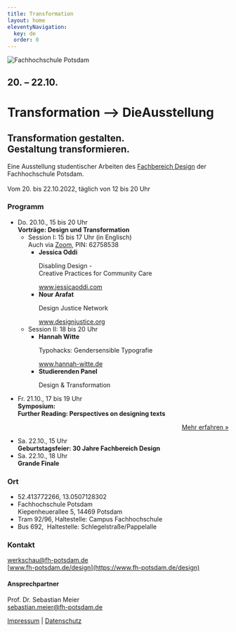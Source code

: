 ```yaml
---
title: Transformation
layout: home
eleventyNavigation:
  key: de
  order: 0
---
```


<img src="/images/logo-fhp-abbrev-black.svg" alt="Fachhochschule Potsdam" id="fhp-logo" />

<h2 class="transformation">20.&nbsp;–&nbsp;22.10.</h2>
<h1 class="transformation"><span>Trans</span><wbr><span>forma</span><wbr><span>tion</span>&nbsp;<span class="close special">–></span><span class="special">&nbsp;Die</span><wbr><span class="special">Ausstel</span><wbr><span class="special">lung</span></h1>

<h2 class="subline"><span>Transformation gestalten.</span><br /><span>Gestaltung transformieren.</span></h2>
<p class="subline">Eine Ausstellung studentischer Arbeiten des <a href="https://www.fh-potsdam.de/studium-weiterbildung/fachbereiche/fachbereich-design">Fachbereich Design</a> der Fachhochschule Potsdam.<br /><br />Vom 20. bis 22.10.2022, täglich&nbsp;von&nbsp;12&nbsp;bis&nbsp;20&nbsp;Uhr</p>

### Programm
<ul id="program">
  <li>
    <span class="date">Do. 20.10., 15 bis 20 Uhr</span><br />
    <strong>Vorträge: Design und Transformation</strong>
    <ul>
      <li>
        <span>Session I: 15 bis 17 Uhr (in Englisch)<br />Auch via <a href="https://fh-potsdam.zoom.us/j/68284661848?pwd=K09odHp3WGNLbDVrTWVxWjBIVWE3Zz09">Zoom</a>, PIN: 62758538</span>
        <ul class="speakers">
          <li>
            <strong>Jessica Oddi</strong>
            <p>Disabling Design -<br />Creative Practices for Community Care</p>
            <a href="https://www.jessicaoddi.com/">www.jessicaoddi.com</a>
          </li>
          <li>
            <strong>Nour Arafat</strong>
            <p>Design Justice Network</p>
            <a href="https://designjustice.org/steering-committee#yui_3_17_2_1_1664906221338_107">www.designjustice.org</a>
          </li>
        </ul>
      </li>
      <li>
        <span>Session II: 18 bis 20 Uhr</span>
        <ul class="speakers">
          <li>
            <strong>Hannah Witte</strong>
            <p>Typohacks: Gendersensible Typografie</p>
            <a href="https://hannah-witte.de/">www.hannah-witte.de</a>
          </li>
          <li>
            <strong>Studierenden Panel</strong>
            <p>Design &amp; Transformation</p>
          </li>
        </ul>
      </li>
    </ul>
  </li>
  <li>
    <span class="date">Fr. 21.10., 17 bis 19 Uhr</span><br />
    <strong>Symposium:<br />Further Reading: Perspectives on designing texts</strong>
    <p style="width:100%; text-align:right; max-width:675px;"><a href="https://furtherreading.fh-potsdam.de/">Mehr erfahren &raquo;</a></p>
  </li>
  <li>
    <span class="date">Sa. 22.10., 15 Uhr</span><br />
    <strong>Geburtstagsfeier: 30 Jahre Fachbereich Design</strong>
  </li>
  <li>
    <span class="date">Sa. 22.10., 18 Uhr</span><br />
    <strong class="short">Grande Finale</strong>
  </li>
</ul>

### Ort
<ul id="location">
  <li>52.413772266, 13.0507128302</li>
  <li>Fachhochschule Potsdam<br />Kiepenheuerallee 5, 14469 Potsdam</li>
  <li>Tram 92/96, Haltestelle: Campus&nbsp;Fachhochschule</li>
  <li>Bus 692,  Haltestelle: Schlegelstraße/Pappelalle</li>
</ul>


### Kontakt
[werkschau@fh-potsdam.de](mailto:werkschau@fh-potsdam.de)<br />
[www.fh-potsdam.de/design](https://www.fh-potsdam.de/design)

#### Ansprechpartner
Prof. Dr. Sebastian Meier<br />
sebastian.meier@fh-potsdam.de

[Impressum](https://www.fh-potsdam.de/impressum) | [Datenschutz](https://www.fh-potsdam.de/datenschutz)